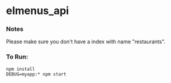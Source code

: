 # elmenus_api

### Notes
Please make sure you don't have a index with name "restaurants".
### To Run:
```{r, engine='shell'} 
npm install
DEBUG=myapp:* npm start
```
